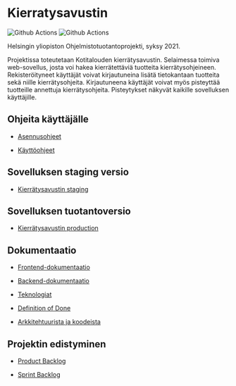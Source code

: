 # Kierratysavustin

![Github Actions](https://github.com/ohtuprojekti-Kierratysavustin/Kierratysavustin/workflows/Pushing%20to%20main/badge.svg)
![Github Actions](https://github.com/ohtuprojekti-Kierratysavustin/Kierratysavustin/workflows/Pushing%20to%20staging/badge.svg)

Helsingin yliopiston Ohjelmistotuotantoprojekti, syksy 2021.

Projektissa toteutetaan Kotitalouden kierrätysavustin. Selaimessa toimiva web-sovellus, josta voi hakea kierrätettäviä tuotteita kierrätysohjeineen. Rekisteröityneet käyttäjät voivat kirjautuneina lisätä tietokantaan tuotteita sekä niille kierrätysohjeita. Kirjautuneena käyttäjät voivat myös pisteyttää tuotteille annettuja kierrätysohjeita. Pisteytykset näkyvät kaikille sovelluksen käyttäjille.

## Ohjeita käyttäjälle

- [Asennusohjeet](documents/asennusohje.md)

- [Käyttöohjeet](documents/kayttoohje.md)

## Sovelluksen staging versio

- [Kierrätysavustin staging](https://ohtup-staging.cs.helsinki.fi/kierratysavustin)

## Sovelluksen tuotantoversio

- [Kierrätysavustin production](https://kierratysavustin.cs.helsinki.fi)

## Dokumentaatio

- [Frontend-dokumentaatio](documents/Frontend-dokumentaatio.md)

- [Backend-dokumentaatio](documents/Backend-dokumentaatio.md)

- [Teknologiat](documents/teknologiat.md)

- [Definition of Done](documents/definitionOfDone.md)

- [Arkkitehtuurista ja koodeista](documents/arkkitehtuurista.md)

## Projektin edistyminen

- [Product Backlog](https://github.com/ohtuprojekti-Kierratysavustin/Kierratysavustin/projects/1)

- [Sprint Backlog](https://docs.google.com/spreadsheets/d/1dKBMAt23TVvEonTM83ziInX4D8nmw7-NYQSOuEDP1fU/edit?usp=sharing)
